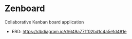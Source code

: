 # Zenboard

Collaborative Kanban board application

- ERD: https://dbdiagram.io/d/649a771f02bd1c4a5e1d481e
